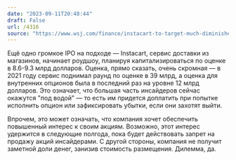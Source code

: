 ```yaml
---
date: "2023-09-11T20:48:44"
draft: False
url: /4316
source: "https://www.wsj.com/finance/instacart-to-target-much-diminished-valuation-range-of-under-10-billion-in-ipo-45c22724"
---
```


Ещё одно громкое IPO на подходе — Instacart, сервис доставки из магазинов, начинает роудшоу, планируя капитализироваться по оценке в 8.6-9.3 млрд долларов. Оценка, прямо сказать, очень скромная — в 2021 году сервис поднимал раунд по оценке в 39 млрд, а оценка для внутренних опционов была в последний раз на уровне 12 млрд долларов. Это означает, что большая часть инсайдеров сейчас окажутся "под водой" — то есть им придется доплатить при попытке исполнить опцион или зафиксировать убытки, если они захотят выйти. 

Впрочем, это может означать, что компания хочет обеспечить повышенный интерес к своим акциям. Возможно, этот интерес удержится в следующие полгода, пока будет действовать запрет на продажу акций инсайдерами. С другой стороны, компания не получит заметной доли денег, занизив стоимость размещения. Дилемма, да.
